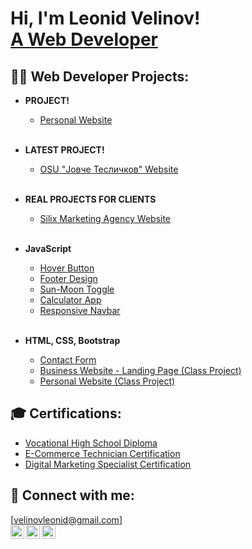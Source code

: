 <h1>Hi, I'm Leonid Velinov! <br/><a href="https://github.com/velinovleonid">A Web Developer</a></h1>

<h2>👨‍💻 Web Developer Projects:</h2>

- <b>PROJECT!</b>
  - [Personal Website](https://velinovleonid.netlify.app)
  <br />

- <b>LATEST PROJECT!</b>
  - [OSU "Јовче Тесличков" Website](https://github.com/velinovleonid/OSU-Jovche-Teslickov)
  <br />

- <b>REAL PROJECTS FOR CLIENTS</b>
  - [Silix Marketing Agency Website](https://github.com/velinovleonid/Silix-Marketing-Agency)
  <br />

- <b>JavaScript</b>
  - [Hover Button](https://github.com/velinovleonid/Hover-Button-1)
  - [Footer Design](https://github.com/velinovleonid/Footer)
  - [Sun-Moon Toggle](https://github.com/velinovleonid/Sun-Moon-Toogle)
  - [Calculator App](https://github.com/velinovleonid/Calculator)
  - [Responsive Navbar](https://github.com/velinovleonid/Responsive-NavBar)
  <br />

- <b>HTML, CSS, Bootstrap</b>
  - [Contact Form](https://github.com/velinovleonid/Contact-Form)
  - [Business Website - Landing Page (Class Project)](https://github.com/velinovleonid/Business-Landing-Page)
  - [Personal Website (Class Project)](https://velinovleonid.netlify.app)

<h2>🎓 Certifications:</h2>

- [Vocational High School Diploma](#)
- [E-Commerce Technician Certification](#)
- [Digital Marketing Specialist Certification](#)

<h2>🤳 Connect with me:</h2>

[velinovleonid@gmail.com]<br />
[<img align="left" alt="LinkedIn" width="22px" src="https://cdn.jsdelivr.net/npm/simple-icons@v3/icons/linkedin.svg" />][linkedin]
[<img align="left" alt="Instagram" width="22px" src="https://cdn.jsdelivr.net/npm/simple-icons@v3/icons/instagram.svg" />][instagram]
[<img align="left" alt="Instagram" width="22px" src="https://cdn.jsdelivr.net/npm/simple-icons@v3/icons/instagram.svg" />][instagram2]

[instagram]: https://www.instagram.com/velinovleonid/
[instagram2]: https://www.instagram.com/velinovdev/
[linkedin]: https://www.linkedin.com/in/velinovleonid/
